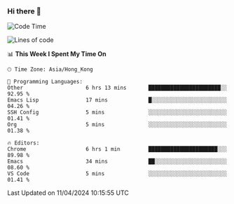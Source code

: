 ### Hi there 👋

<!--
**nicehiro/nicehiro** is a ✨ _special_ ✨ repository because its `README.md` (this file) appears on your GitHub profile.

Here are some ideas to get you started:

- 🔭 I’m currently working on ...
- 🌱 I’m currently learning ...
- 👯 I’m looking to collaborate on ...
- 🤔 I’m looking for help with ...
- 💬 Ask me about ...
- 📫 How to reach me: ...
- 😄 Pronouns: ...
- ⚡ Fun fact: ...
-->

<!--START_SECTION:waka-->
![Code Time](http://img.shields.io/badge/Code%20Time-303%20hrs%2053%20mins-blue)

![Lines of code](https://img.shields.io/badge/From%20Hello%20World%20I%27ve%20Written-2.6%20million%20lines%20of%20code-blue)

📊 **This Week I Spent My Time On** 

```text
🕑︎ Time Zone: Asia/Hong_Kong

💬 Programming Languages: 
Other                    6 hrs 13 mins       ███████████████████████░░   92.95 % 
Emacs Lisp               17 mins             █░░░░░░░░░░░░░░░░░░░░░░░░   04.26 % 
SSH Config               5 mins              ░░░░░░░░░░░░░░░░░░░░░░░░░   01.41 % 
Org                      5 mins              ░░░░░░░░░░░░░░░░░░░░░░░░░   01.38 % 

🔥 Editors: 
Chrome                   6 hrs 1 min         ██████████████████████░░░   89.98 % 
Emacs                    34 mins             ██░░░░░░░░░░░░░░░░░░░░░░░   08.60 % 
VS Code                  5 mins              ░░░░░░░░░░░░░░░░░░░░░░░░░   01.41 % 
```


 Last Updated on 11/04/2024 10:15:55 UTC
<!--END_SECTION:waka-->

